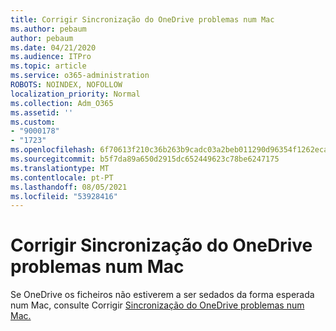 ```yaml
---
title: Corrigir Sincronização do OneDrive problemas num Mac
ms.author: pebaum
author: pebaum
ms.date: 04/21/2020
ms.audience: ITPro
ms.topic: article
ms.service: o365-administration
ROBOTS: NOINDEX, NOFOLLOW
localization_priority: Normal
ms.collection: Adm_O365
ms.assetid: ''
ms.custom:
- "9000178"
- "1723"
ms.openlocfilehash: 6f70613f210c36b263b9cadc03a2beb011290d96354f1262eca9dd87c0ff28fd
ms.sourcegitcommit: b5f7da89a650d2915dc652449623c78be6247175
ms.translationtype: MT
ms.contentlocale: pt-PT
ms.lasthandoff: 08/05/2021
ms.locfileid: "53928416"
---
```

# <a name="fix-onedrive-sync-issues-on-a-mac"></a>Corrigir Sincronização do OneDrive problemas num Mac

Se OneDrive os ficheiros não estiverem a ser sedados da forma esperada num Mac, consulte Corrigir [Sincronização do OneDrive problemas num Mac.](https://support.office.com/article/fix-onedrive-sync-problems-on-a-mac-af3012d7-13ec-4ac9-bbb1-ebcd2a0cd756)





